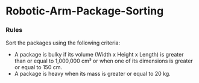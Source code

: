 # Robotic-Arm-Package-Sorting

### Rules
Sort the packages using the following criteria:
- A package is bulky if its volume (Width x Height x Length) is greater than or equal to 1,000,000 cm³ or when one of its dimensions is greater or equal to 150 cm.
- A package is heavy when its mass is greater or equal to 20 kg.